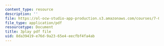 ```yaml
---
content_type: resource
description: ''
file: https://ol-ocw-studio-app-production.s3.amazonaws.com/courses/7-012-introduction-to-biology-fall-2004/8da39419e76d9a2365e4eecfbf4fa4ab_T5d5PvPjUlU.pdf
file_type: application/pdf
resourcetype: Document
title: 3play pdf file
uid: 8da39419-e76d-9a23-65e4-eecfbf4fa4ab
---
```

